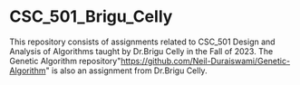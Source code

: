 # CSC_501_Brigu_Celly
This repository consists of assignments related to CSC_501 Design and Analysis of Algorithms taught by Dr.Brigu Celly in the Fall of 2023.
The Genetic Algorithm repository"https://github.com/Neil-Duraiswami/Genetic-Algorithm" is also an assignment from Dr.Brigu Celly.
